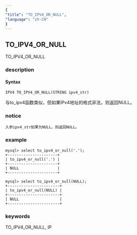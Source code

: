 ```yaml
---
{
"title": "TO_IPV4_OR_NULL",
"language": "zh-CN"
}
---
```


<!-- 
Licensed to the Apache Software Foundation (ASF) under one
or more contributor license agreements.  See the NOTICE file
distributed with this work for additional information
regarding copyright ownership.  The ASF licenses this file
to you under the Apache License, Version 2.0 (the
"License"); you may not use this file except in compliance
with the License.  You may obtain a copy of the License at
  http://www.apache.org/licenses/LICENSE-2.0
Unless required by applicable law or agreed to in writing,
software distributed under the License is distributed on an
"AS IS" BASIS, WITHOUT WARRANTIES OR CONDITIONS OF ANY
KIND, either express or implied.  See the License for the
specific language governing permissions and limitations
under the License.
-->

## TO_IPV4_OR_NULL

<version since="dev">

TO_IPV4_OR_NULL

</version>

### description

#### Syntax

`IPV4 TO_IPV4_OR_NULL(STRING ipv4_str)`

与to_ipv4函数类似，但如果IPv4地址的格式非法，则返回NULL。

### notice

`入参ipv4_str如果为NULL，则返回NULL。`

### example

```
mysql> select to_ipv4_or_null('.');
+----------------------+
| to_ipv4_or_null('.') |
+----------------------+
| NULL                 |
+----------------------+

mysql> select to_ipv4_or_null(NULL);
+-----------------------+
| to_ipv4_or_null(NULL) |
+-----------------------+
| NULL                  |
+-----------------------+
```

### keywords

TO_IPV4_OR_NULL, IP
